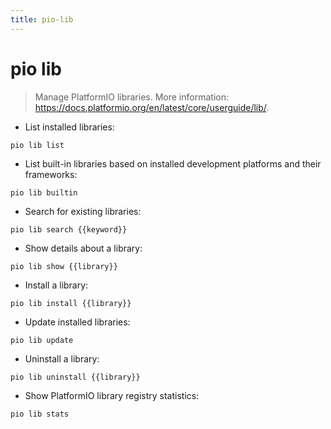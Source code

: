 ```yaml
---
title: pio-lib
---
```

# pio lib

> Manage PlatformIO libraries.
> More information: <https://docs.platformio.org/en/latest/core/userguide/lib/>.

- List installed libraries:

`pio lib list`

- List built-in libraries based on installed development platforms and their frameworks:

`pio lib builtin`

- Search for existing libraries:

`pio lib search {{keyword}}`

- Show details about a library:

`pio lib show {{library}}`

- Install a library:

`pio lib install {{library}}`

- Update installed libraries:

`pio lib update`

- Uninstall a library:

`pio lib uninstall {{library}}`

- Show PlatformIO library registry statistics:

`pio lib stats`
